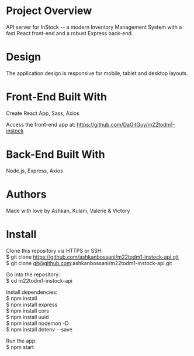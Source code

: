 # Project Overview
API server for InStock -- a modern Inventory Management System with a fast React front-end and a robust Express back-end. 

# Design
The application design is responsive for mobile, tablet and desktop layouts.

# Front-End Built With
Create React App, Sass, Axios 

Access the front-end app at: https://github.com/DaGitGuy/m22todm1-instock 

# Back-End Built With
Node.js, Express, Axios

# Authors
Made with love by Ashkan, Kulani, Valerie & Victory

# Install
Clone this repository via HTTPS or SSH:<br>
$ git clone https://github.com/ashkanbossani/m22todm1-instock-api.git <br>
$ git clone git@github.com:ashkanbossani/m22todm1-instock-api.git

Go into the repository:<br>
$ cd m22todm1-instock-api

Install dependencies:<br>
$ npm install <br>
$ npm install express <br>
$ npm install cors <br>
$ npm install uuid <br>
$ npm install nodemon -D <br>
$ npm install dotenv --save

Run the app:<br>
$ npm start
